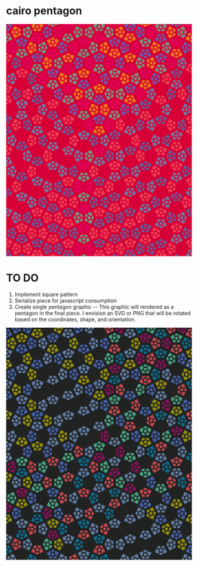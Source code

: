 # cairo pentagon

![alt text](https://github.com/atheis4/cairo/blob/master/media/IMG_6362.JPG)

# TO DO
1. Implement square pattern
2. Serialize piece for javascript consumption
3. Create single pentagon graphic --
    This graphic will rendered as a pentagon in the final piece. 
    I envision an SVG or PNG that will be rotated based on the coordinates, shape, and orientation.

![alt text](https://github.com/atheis4/cairo/blob/master/media/IMG_6412.JPG)
